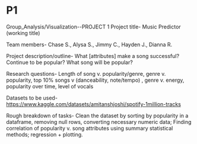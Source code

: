 # P1
Group_Analysis/Visualization--PROJECT 1
Project title- Music Predictor (working title)

Team members- Chase S., Alysa S., Jimmy C., Hayden J., Dianna R.

Project description/outline- What [attributes] make a song successful? Continue to be popular? What song will be popular?

Research questions- Length of song v. popularity/genre, genre v. popularity, top 10% songs v (danceability, note/tempo) ,  genre v. energy, popularity over time, level of vocals

Datasets to be used- https://www.kaggle.com/datasets/amitanshjoshi/spotify-1million-tracks

Rough breakdown of tasks- Clean the dataset by sorting by popularity in a dataframe, removing null rows, converting necessary numeric data; Finding correlation of popularity v. song attributes using summary statistical methods; regression + plotting.

